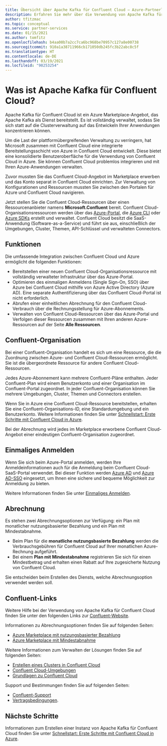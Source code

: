 ```yaml
---
title: Übersicht über Apache Kafka für Confluent Cloud – Azure-Partnerlösungen
description: Erfahren Sie mehr über die Verwendung von Apache Kafka für Confluent Cloud im Azure Marketplace.
author: tfitzmac
ms.topic: conceptual
ms.service: partner-services
ms.date: 01/15/2021
ms.author: tomfitz
ms.openlocfilehash: b4aa00b7a2cc7ca6bc968be70957c127a8e00738
ms.sourcegitcommit: 910a1a38711966cb171050db245fc3b22abc8c5f
ms.translationtype: HT
ms.contentlocale: de-DE
ms.lasthandoff: 03/19/2021
ms.locfileid: "98253254"
---
```

# <a name="what-is-apache-kafka-for-confluent-cloud"></a>Was ist Apache Kafka für Confluent Cloud?

Apache Kafka für Confluent Cloud ist ein Azure Marketplace-Angebot, das Apache Kafka als Dienst bereitstellt. Es ist vollständig verwaltet, sodass Sie sich statt auf die Clusterverwaltung auf das Entwickeln Ihrer Anwendungen konzentrieren können.

Um die Last der plattformübergreifenden Verwaltung zu verringern, hat Microsoft zusammen mit Confluent Cloud eine integrierte Bereitstellungsschicht von Azure in Confluent Cloud entwickelt. Diese bietet eine konsolidierte Benutzeroberfläche für die Verwendung von Confluent Cloud in Azure. Sie können Confluent Cloud problemlos integrieren und mit Ihren Azure-Anwendungen verwalten.

Zuvor mussten Sie das Confluent Cloud-Angebot im Marketplace erwerben und das Konto separat in Confluent Cloud einrichten. Zur Verwaltung von Konfigurationen und Ressourcen mussten Sie zwischen den Portalen für Azure und Confluent Cloud navigieren.

Jetzt stellen Sie die Confluent Cloud-Ressourcen über einen Ressourcenanbieter namens **Microsoft.Confluent** bereit. Confluent Cloud-Organisationsressourcen werden über das [Azure-Portal](https://portal.azure.com/), die [Azure CLI](/cli/azure/) oder [Azure SDKs](/azure/#languages-and-tools) erstellt und verwaltet. Confluent Cloud besitzt die SaaS-Anwendung (Software-as-a-Service) und führt sie aus, einschließlich der Umgebungen, Cluster, Themen, API-Schlüssel und verwalteten Connectors.

## <a name="capabilities"></a>Funktionen

Die umfassende Integration zwischen Confluent Cloud und Azure ermöglicht die folgenden Funktionen:

- Bereitstellen einer neuen Confluent Cloud-Organisationsressource mit vollständig verwalteter Infrastruktur über das Azure-Portal.
- Optimieren des einmaligen Anmeldens (Single Sign-On, SSO) über Azure bei Confluent Cloud mithilfe von Azure Active Directory (Azure AD). Eine separate Authentifizierung über das Confluent Cloud-Portal ist nicht erforderlich.
- Abrufen einer einheitlichen Abrechnung für den Confluent Cloud-Verbrauch über die Rechnungsstellung für Azure-Abonnements.
- Verwalten von Confluent Cloud-Ressourcen über das Azure-Portal und Verfolgen dieser Ressourcen zusammen mit Ihren anderen Azure-Ressourcen auf der Seite **Alle Ressourcen**.

## <a name="confluent-organization"></a>Confluent-Organisation

Bei einer Confluent-Organisation handelt es sich um eine Ressource, die die Zuordnung zwischen Azure- und Confluent Cloud-Ressourcen ermöglicht. Sie ist die übergeordnete Ressource für andere Confluent Cloud-Ressourcen.

Jedes Azure-Abonnement kann mehrere Confluent-Pläne enthalten. Jeder Confluent-Plan wird einem Benutzerkonto und einer Organisation im Confluent-Portal zugeordnet. In jeder Confluent-Organisation können Sie mehrere Umgebungen, Cluster, Themen und Connectors erstellen.

Wenn Sie in Azure eine Confluent Cloud-Ressource bereitstellen, erhalten Sie eine Confluent-Organisations-ID, eine Standardumgebung und ein Benutzerkonto. Weitere Informationen finden Sie unter [Schnellstart: Erste Schritte mit Confluent Cloud in Azure](create.md).

Bei der Abrechnung wird jedes im Marketplace erworbene Confluent Cloud-Angebot einer eindeutigen Confluent-Organisation zugeordnet.

## <a name="single-sign-on"></a>Einmaliges Anmelden

Wenn Sie sich beim Azure-Portal anmelden, werden Ihre Anmeldeinformationen auch für die Anmeldung beim Confluent Cloud-SaaS-Portal verwendet. Bei dieser Funktion werden [Azure AD](../../active-directory/fundamentals/active-directory-whatis.md) und [Azure AD-SSO](../../active-directory/manage-apps/what-is-single-sign-on.md) eingesetzt, um Ihnen eine sichere und bequeme Möglichkeit zur Anmeldung zu bieten.

Weitere Informationen finden Sie unter [Einmaliges Anmelden](manage.md#single-sign-on).

## <a name="billing"></a>Abrechnung

Es stehen zwei Abrechnungsoptionen zur Verfügung: ein Plan mit monatlicher nutzungsbasierter Bezahlung und ein Plan mit Mindestabnahme.

- Beim Plan für die **monatliche nutzungsbasierte Bezahlung** werden die Verbrauchsgebühren für Confluent Cloud auf Ihrer monatlichen Azure-Rechnung aufgeführt.
- Bei einem **Plan mit Mindestabnahme** registrieren Sie sich für einen Mindestbetrag und erhalten einen Rabatt auf Ihre zugesicherte Nutzung von Confluent Cloud.

Sie entscheiden beim Erstellen des Diensts, welche Abrechnungsoption verwendet werden soll.

## <a name="confluent-links"></a>Confluent-Links

Weitere Hilfe bei der Verwendung von Apache Kafka für Confluent Cloud finden Sie unter den folgenden Links zur [Confluent-Website](https://docs.confluent.io/home/overview.html).

Informationen zu Abrechnungsoptionen finden Sie auf folgenden Seiten:

* [Azure Marketplace mit nutzungsbasierter Bezahlung](https://docs.confluent.io/cloud/current/billing/ccloud-azure-payg.html)
* [Azure Marketplace mit Mindestabnahme](https://docs.confluent.io/cloud/current/billing/ccloud-azure-ubb.html)

Weitere Informationen zum Verwalten der Lösungen finden Sie auf folgenden Seiten:

* [Erstellen eines Clusters in Confluent Cloud](https://docs.confluent.io/cloud/current/clusters/create-cluster.html)
* [Confluent Cloud-Umgebungen](https://docs.confluent.io/current/cloud/using/environments.html)
* [Grundlagen zu Confluent Cloud](https://docs.confluent.io/current/cloud/using/cloud-basics.html)

Support und Bestimmungen finden Sie auf folgenden Seiten:

* [Confluent-Support](https://support.confluent.io)
* [Vertragsbedingungen](https://www.confluent.io/confluent-cloud-tos).

## <a name="next-steps"></a>Nächste Schritte

Informationen zum Erstellen einer Instanz von Apache Kafka für Confluent Cloud finden Sie unter [Schnellstart: Erste Schritte mit Confluent Cloud in Azure](create.md).
